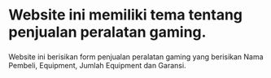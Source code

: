 <h1 align="left">Website ini memiliki tema tentang penjualan peralatan gaming.</h1>

###

<p align="left">Website ini berisikan form penjualan peralatan gaming yang berisikan Nama Pembeli, Equipment, Jumlah Equipment dan Garansi.</p>

###